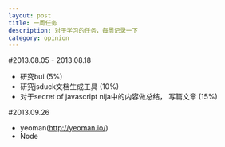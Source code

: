```yaml
---
layout: post
title: 一周任务
description: 对于学习的任务，每周记录一下
category: opinion
---
```


#2013.08.05 - 2013.08.18
- 研究bui (5%)
- 研究jsduck文档生成工具 (10%)
- 对于secret of javascript nija中的内容做总结， 写篇文章 (15%)

#2013.09.26
- yeoman(http://yeoman.io/)
- Node